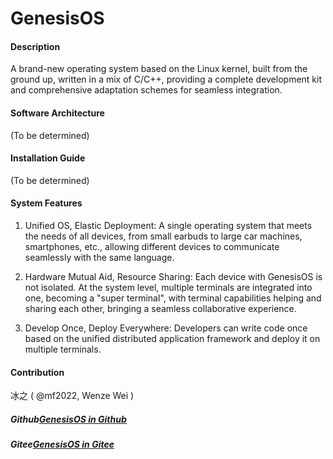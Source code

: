 # GenesisOS

#### Description
A brand-new operating system based on the Linux kernel, built from the ground up, written in a mix of C/C++, providing a complete development kit and comprehensive adaptation schemes for seamless integration.

#### Software Architecture
(To be determined)

#### Installation Guide
(To be determined)

#### System Features
1. Unified OS, Elastic Deployment: A single operating system that meets the needs of all devices, from small earbuds to large car machines, smartphones, etc., allowing different devices to communicate seamlessly with the same language.

2. Hardware Mutual Aid, Resource Sharing: Each device with GenesisOS is not isolated. At the system level, multiple terminals are integrated into one, becoming a "super terminal", with terminal capabilities helping and sharing each other, bringing a seamless collaborative experience.

3. Develop Once, Deploy Everywhere: Developers can write code once based on the unified distributed application framework and deploy it on multiple terminals.

#### Contribution
冰之 ( @mf2022, Wenze Wei )


##### Github[GenesisOS in Github](https://github.com/mf2023/GenesisOS)
##### Gitee[GenesisOS in Gitee](https://gitee.com/mf2022/genesisos)
